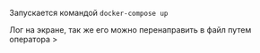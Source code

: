 Запускается командой ``docker-compose up``

Лог на экране, так же его можно перенаправить в файл путем оператора >
